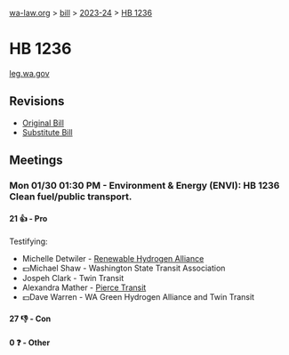 [wa-law.org](/) > [bill](/bill/) > [2023-24](/bill/2023-24/) > [HB 1236](/bill/2023-24/hb/1236/)

# HB 1236
[leg.wa.gov](https://app.leg.wa.gov/billsummary?BillNumber=1236&Year=2023&Initiative=false)

## Revisions
* [Original Bill](1/)
* [Substitute Bill](S/)

## Meetings
### Mon 01/30 01:30 PM - Environment & Energy (ENVI): HB 1236 Clean fuel/public transport.
#### 21 👍 - Pro
Testifying:
* Michelle Detwiler - [Renewable Hydrogen Alliance](/org/renewable_hydrogen_alliance/)
* 💵Michael Shaw - Washington State Transit Association
* Jospeh Clark - Twin Transit
* Alexandra Mather - [Pierce Transit](/org/pierce_transit/)
* 💵Dave Warren - WA Green Hydrogen Alliance and Twin Transit

#### 27 👎 - Con

#### 0 ❓ - Other
